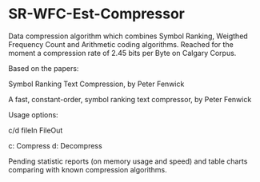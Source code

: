 # SR-WFC-Est-Compressor
Data compression algorithm which combines Symbol Ranking, Weigthed Frequency Count and Arithmetic coding algorithms. Reached for the moment a compression rate of 2.45 bits per Byte on Calgary Corpus.

Based on the papers:

Symbol Ranking Text Compression, by Peter Fenwick

A fast, constant-order, symbol ranking text compressor, by Peter Fenwick


Usage options:

c/d fileIn FileOut

c: Compress
d: Decompress

Pending statistic reports (on memory usage and speed) and table charts comparing with known compression algorithms.
